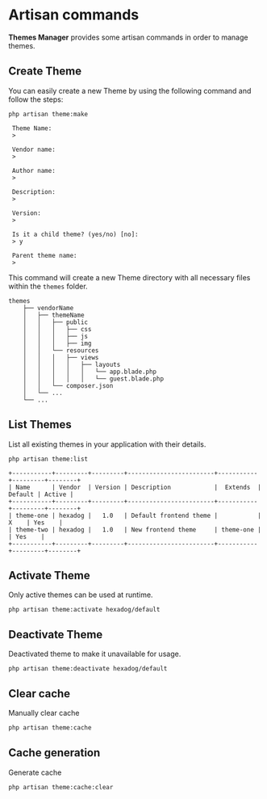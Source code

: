 # Artisan commands
**Themes Manager** provides some artisan commands in order to manage themes.

## Create Theme
You can easily create a new Theme by using the following command and follow the steps:
```shell
php artisan theme:make

 Theme Name:
 > 

 Vendor name:
 > 

 Author name:
 >  

 Description:
 > 

 Version:
 > 

 Is it a child theme? (yes/no) [no]:
 > y

 Parent theme name:
 > 
```

This command will create a new Theme directory with all necessary files within the `themes` folder.


    themes
        ├── vendorName
        │   ├── themeName
        │   │   ├── public
        │   │   │   ├── css
        │   │   │   ├── js
        │   │   │   ├── img
        │   │   └── resources
        │   │   │   ├── views
        │   │   │   │   ├── layouts
        │   │   │   │   │   └── app.blade.php
        │   │   │   │   │   └── guest.blade.php
        │   │   └── composer.json
        │   └── ...
        └── ...

## List Themes
List all existing themes in your application with their details.
```shell
php artisan theme:list

+-----------+---------+---------+------------------------+-----------+---------+--------+
| Name      | Vendor  | Version | Description            |  Extends  | Default | Active |
+-----------+---------+---------+------------------------+-----------+---------+--------+
| theme-one | hexadog |   1.0   | Default frontend theme |           |    X    | Yes    |
| theme-two | hexadog |   1.0   | New frontend theme     | theme-one |         | Yes    |
+-----------+---------+---------+------------------------+-----------+---------+--------+
```

## Activate Theme
Only active themes can be used at runtime.
```shell
php artisan theme:activate hexadog/default
```

## Deactivate Theme
Deactivated theme to make it unavailable for usage.
```shell
php artisan theme:deactivate hexadog/default
```

## Clear cache
Manually clear cache
```bash
php artisan theme:cache
```

## Cache generation
Generate cache
```bash
php artisan theme:cache:clear
```